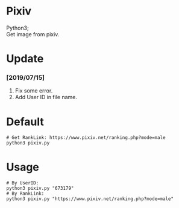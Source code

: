# Pixiv
Python3;     
Get image from pixiv.    

# Update
### [2019/07/15]
1. Fix some error.
2. Add User ID in file name.

# Default
```
# Get RankLink: https://www.pixiv.net/ranking.php?mode=male    
python3 pixiv.py    
```

# Usage
```
# By UserID:    
python3 pixiv.py "673179"    
# By RankLink:    
python3 pixiv.py "https://www.pixiv.net/ranking.php?mode=male"    
```

